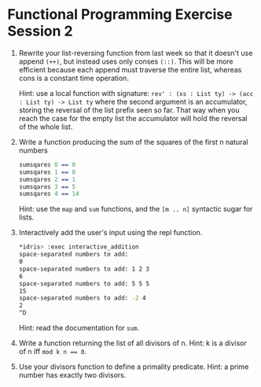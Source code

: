 # Functional Programming Exercise Session 2

 1. Rewrite your list-reversing function from last week so that it
    doesn't use append `(++)`, but instead uses only conses `(::)`.  This
    will be more efficient because each append must traverse the entire
    list, whereas cons is a constant time operation.
 
    Hint: use a local function with signature: `rev' : (xs : List ty) ->
    (acc : List ty) -> List ty` where the second argument is an
    accumulator, storing the reversal of the list prefix seen so far.
    That way when you reach the case for the empty list the accumulator
    will hold the reversal of the whole list.

 2. Write a function producing the sum of the squares of the first n natural numbers
    ``` idris
    sumsqares 0 == 0
    sumsqares 1 == 0
    sumsqares 2 == 1
    sumsqares 3 == 5
    sumsqares 4 == 14
    ```
    Hint: use the `map` and `sum` functions, and the `[m .. n]` syntactic sugar for lists.

 3. Interactively add the user's input using the repl function.
    ``` bash
    *idris> :exec interactive_addition
    space-separated numbers to add:
    0
    space-separated numbers to add: 1 2 3
    6
    space-separated numbers to add: 5 5 5
    15
    space-separated numbers to add: -2 4 
    2
    ^D
    ```
    Hint: read the documentation for `sum`.

 4. Write a function returning the list of all divisors of n.
    Hint: k is a divisor of n iff `mod k n == 0`.

 5. Use your divisors function to define a primality predicate.
    Hint: a prime number has exactly two divisors.
